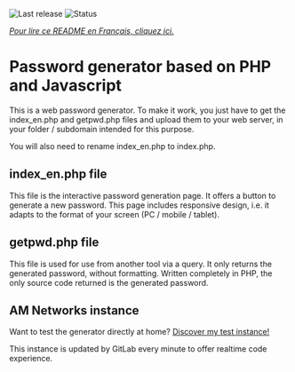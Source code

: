 ![Last release](https://services.am-networks.fr/badges/PasswordGenerator-PHP/release.svg)
![Status](https://services.am-networks.fr/badges/PasswordGenerator-PHP/status.svg)

[*Pour lire ce README en Français, cliquez ici.*](https://github.com/alexandremottier/PasswordGenerator-PHP/blob/master/README.md)

# Password generator based on PHP and Javascript

This is a web password generator.
To make it work, you just have to get the index_en.php and getpwd.php files and upload them to your web server, in your folder / subdomain intended for this purpose.

You will also need to rename index_en.php to index.php.

## index_en.php file

This file is the interactive password generation page.
It offers a button to generate a new password.
This page includes responsive design, i.e. it adapts to the format of your screen (PC / mobile / tablet).

## getpwd.php file

This file is used for use from another tool via a query. It only returns the generated password, without formatting.
Written completely in PHP, the only source code returned is the generated password.

## AM Networks instance

Want to test the generator directly at home?
[Discover my test instance!](https://services.am-networks.fr/pwdgen/index_en.php)

This instance is updated by GitLab every minute to offer realtime code experience.
